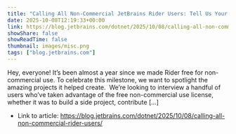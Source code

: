 ```yaml
---
title: "Calling All Non-Commercial JetBrains Rider Users: Tell Us Your Stories!"
date: 2025-10-08T12:19:33+00:00
link: https://blog.jetbrains.com/dotnet/2025/10/08/calling-all-non-commercial-rider-users/
showShare: false
showReadTime: false
thumbnail: images/misc.png
tags: ["blog.jetbrains.com"]
---
```

Hey, everyone! It’s been almost a year since we made Rider free for non-commercial use. To celebrate this milestone, we want to spotlight the amazing projects it helped create.  We’re looking to interview a handful of users who’ve taken advantage of the free non-commercial use license, whether it was to build a side project, contribute […]

- Link to article: https://blog.jetbrains.com/dotnet/2025/10/08/calling-all-non-commercial-rider-users/
